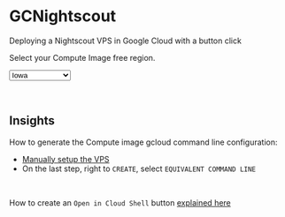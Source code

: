 # GCNightscout
Deploying a Nightscout VPS in Google Cloud with a button click

Select your Compute Image free region.</br>

<select name="region" id="REGION"><br/>  <option value="us-central1-a" selected="selected">Iowa</option><br/>  <option value="us-west1-a">Oregon</option><br/>  <option value="us-east1-a">South Carolina</option><br/></select>

</br>

## Insights

How to generate the Compute image gcloud command line configuration:

- [Manually setup the VPS](https://navid200.github.io/xDrip/docs/Nightscout/VirtualMachine.html)
- On the last step, right to `CREATE`, select `EQUIVALENT COMMAND LINE`

</br>

How to create an `Open in Cloud Shell` button [explained here](https://cloud.google.com/shell/docs/open-in-cloud-shell)
